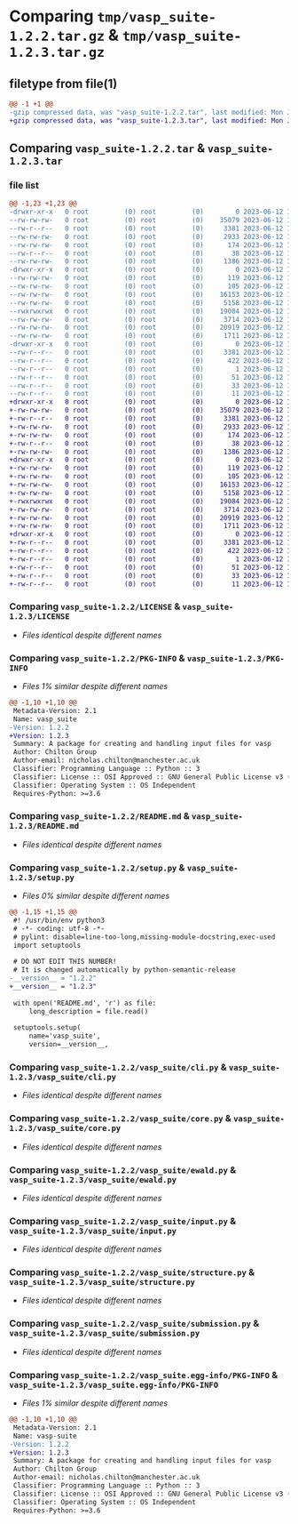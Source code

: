 # Comparing `tmp/vasp_suite-1.2.2.tar.gz` & `tmp/vasp_suite-1.2.3.tar.gz`

## filetype from file(1)

```diff
@@ -1 +1 @@
-gzip compressed data, was "vasp_suite-1.2.2.tar", last modified: Mon Jun 12 18:13:35 2023, max compression
+gzip compressed data, was "vasp_suite-1.2.3.tar", last modified: Mon Jun 12 18:39:31 2023, max compression
```

## Comparing `vasp_suite-1.2.2.tar` & `vasp_suite-1.2.3.tar`

### file list

```diff
@@ -1,23 +1,23 @@
-drwxr-xr-x   0 root         (0) root         (0)        0 2023-06-12 18:13:35.490662 vasp_suite-1.2.2/
--rw-rw-rw-   0 root         (0) root         (0)    35079 2023-06-12 18:13:08.000000 vasp_suite-1.2.2/LICENSE
--rw-r--r--   0 root         (0) root         (0)     3381 2023-06-12 18:13:35.490662 vasp_suite-1.2.2/PKG-INFO
--rw-rw-rw-   0 root         (0) root         (0)     2933 2023-06-12 18:13:08.000000 vasp_suite-1.2.2/README.md
--rw-rw-rw-   0 root         (0) root         (0)      174 2023-06-12 18:13:08.000000 vasp_suite-1.2.2/pyproject.toml
--rw-r--r--   0 root         (0) root         (0)       38 2023-06-12 18:13:35.490662 vasp_suite-1.2.2/setup.cfg
--rw-rw-rw-   0 root         (0) root         (0)     1386 2023-06-12 18:13:33.000000 vasp_suite-1.2.2/setup.py
-drwxr-xr-x   0 root         (0) root         (0)        0 2023-06-12 18:13:35.489746 vasp_suite-1.2.2/vasp_suite/
--rw-rw-rw-   0 root         (0) root         (0)      119 2023-06-12 18:13:08.000000 vasp_suite-1.2.2/vasp_suite/__init__.py
--rw-rw-rw-   0 root         (0) root         (0)      105 2023-06-12 18:13:33.000000 vasp_suite-1.2.2/vasp_suite/__version__.py
--rw-rw-rw-   0 root         (0) root         (0)    16153 2023-06-12 18:13:08.000000 vasp_suite-1.2.2/vasp_suite/cli.py
--rw-rw-rw-   0 root         (0) root         (0)     5158 2023-06-12 18:13:08.000000 vasp_suite-1.2.2/vasp_suite/core.py
--rwxrwxrwx   0 root         (0) root         (0)    19084 2023-06-12 18:13:08.000000 vasp_suite-1.2.2/vasp_suite/ewald.py
--rw-rw-rw-   0 root         (0) root         (0)     3714 2023-06-12 18:13:08.000000 vasp_suite-1.2.2/vasp_suite/input.py
--rw-rw-rw-   0 root         (0) root         (0)    20919 2023-06-12 18:13:08.000000 vasp_suite-1.2.2/vasp_suite/structure.py
--rw-rw-rw-   0 root         (0) root         (0)     1711 2023-06-12 18:13:08.000000 vasp_suite-1.2.2/vasp_suite/submission.py
-drwxr-xr-x   0 root         (0) root         (0)        0 2023-06-12 18:13:35.490662 vasp_suite-1.2.2/vasp_suite.egg-info/
--rw-r--r--   0 root         (0) root         (0)     3381 2023-06-12 18:13:35.000000 vasp_suite-1.2.2/vasp_suite.egg-info/PKG-INFO
--rw-r--r--   0 root         (0) root         (0)      422 2023-06-12 18:13:35.000000 vasp_suite-1.2.2/vasp_suite.egg-info/SOURCES.txt
--rw-r--r--   0 root         (0) root         (0)        1 2023-06-12 18:13:35.000000 vasp_suite-1.2.2/vasp_suite.egg-info/dependency_links.txt
--rw-r--r--   0 root         (0) root         (0)       51 2023-06-12 18:13:35.000000 vasp_suite-1.2.2/vasp_suite.egg-info/entry_points.txt
--rw-r--r--   0 root         (0) root         (0)       33 2023-06-12 18:13:35.000000 vasp_suite-1.2.2/vasp_suite.egg-info/requires.txt
--rw-r--r--   0 root         (0) root         (0)       11 2023-06-12 18:13:35.000000 vasp_suite-1.2.2/vasp_suite.egg-info/top_level.txt
+drwxr-xr-x   0 root         (0) root         (0)        0 2023-06-12 18:39:31.193776 vasp_suite-1.2.3/
+-rw-rw-rw-   0 root         (0) root         (0)    35079 2023-06-12 18:39:07.000000 vasp_suite-1.2.3/LICENSE
+-rw-r--r--   0 root         (0) root         (0)     3381 2023-06-12 18:39:31.193776 vasp_suite-1.2.3/PKG-INFO
+-rw-rw-rw-   0 root         (0) root         (0)     2933 2023-06-12 18:39:07.000000 vasp_suite-1.2.3/README.md
+-rw-rw-rw-   0 root         (0) root         (0)      174 2023-06-12 18:39:07.000000 vasp_suite-1.2.3/pyproject.toml
+-rw-r--r--   0 root         (0) root         (0)       38 2023-06-12 18:39:31.193776 vasp_suite-1.2.3/setup.cfg
+-rw-rw-rw-   0 root         (0) root         (0)     1386 2023-06-12 18:39:28.000000 vasp_suite-1.2.3/setup.py
+drwxr-xr-x   0 root         (0) root         (0)        0 2023-06-12 18:39:31.192776 vasp_suite-1.2.3/vasp_suite/
+-rw-rw-rw-   0 root         (0) root         (0)      119 2023-06-12 18:39:07.000000 vasp_suite-1.2.3/vasp_suite/__init__.py
+-rw-rw-rw-   0 root         (0) root         (0)      105 2023-06-12 18:39:28.000000 vasp_suite-1.2.3/vasp_suite/__version__.py
+-rw-rw-rw-   0 root         (0) root         (0)    16153 2023-06-12 18:39:07.000000 vasp_suite-1.2.3/vasp_suite/cli.py
+-rw-rw-rw-   0 root         (0) root         (0)     5158 2023-06-12 18:39:07.000000 vasp_suite-1.2.3/vasp_suite/core.py
+-rwxrwxrwx   0 root         (0) root         (0)    19084 2023-06-12 18:39:07.000000 vasp_suite-1.2.3/vasp_suite/ewald.py
+-rw-rw-rw-   0 root         (0) root         (0)     3714 2023-06-12 18:39:07.000000 vasp_suite-1.2.3/vasp_suite/input.py
+-rw-rw-rw-   0 root         (0) root         (0)    20919 2023-06-12 18:39:07.000000 vasp_suite-1.2.3/vasp_suite/structure.py
+-rw-rw-rw-   0 root         (0) root         (0)     1711 2023-06-12 18:39:07.000000 vasp_suite-1.2.3/vasp_suite/submission.py
+drwxr-xr-x   0 root         (0) root         (0)        0 2023-06-12 18:39:31.193776 vasp_suite-1.2.3/vasp_suite.egg-info/
+-rw-r--r--   0 root         (0) root         (0)     3381 2023-06-12 18:39:31.000000 vasp_suite-1.2.3/vasp_suite.egg-info/PKG-INFO
+-rw-r--r--   0 root         (0) root         (0)      422 2023-06-12 18:39:31.000000 vasp_suite-1.2.3/vasp_suite.egg-info/SOURCES.txt
+-rw-r--r--   0 root         (0) root         (0)        1 2023-06-12 18:39:31.000000 vasp_suite-1.2.3/vasp_suite.egg-info/dependency_links.txt
+-rw-r--r--   0 root         (0) root         (0)       51 2023-06-12 18:39:31.000000 vasp_suite-1.2.3/vasp_suite.egg-info/entry_points.txt
+-rw-r--r--   0 root         (0) root         (0)       33 2023-06-12 18:39:31.000000 vasp_suite-1.2.3/vasp_suite.egg-info/requires.txt
+-rw-r--r--   0 root         (0) root         (0)       11 2023-06-12 18:39:31.000000 vasp_suite-1.2.3/vasp_suite.egg-info/top_level.txt
```

### Comparing `vasp_suite-1.2.2/LICENSE` & `vasp_suite-1.2.3/LICENSE`

 * *Files identical despite different names*

### Comparing `vasp_suite-1.2.2/PKG-INFO` & `vasp_suite-1.2.3/PKG-INFO`

 * *Files 1% similar despite different names*

```diff
@@ -1,10 +1,10 @@
 Metadata-Version: 2.1
 Name: vasp_suite
-Version: 1.2.2
+Version: 1.2.3
 Summary: A package for creating and handling input files for vasp
 Author: Chilton Group
 Author-email: nicholas.chilton@manchester.ac.uk
 Classifier: Programming Language :: Python :: 3
 Classifier: License :: OSI Approved :: GNU General Public License v3 (GPLv3)
 Classifier: Operating System :: OS Independent
 Requires-Python: >=3.6
```

### Comparing `vasp_suite-1.2.2/README.md` & `vasp_suite-1.2.3/README.md`

 * *Files identical despite different names*

### Comparing `vasp_suite-1.2.2/setup.py` & `vasp_suite-1.2.3/setup.py`

 * *Files 0% similar despite different names*

```diff
@@ -1,15 +1,15 @@
 #! /usr/bin/env python3
 # -*- coding: utf-8 -*-
 # pylint: disable=line-too-long,missing-module-docstring,exec-used
 import setuptools
 
 # DO NOT EDIT THIS NUMBER!
 # It is changed automatically by python-semantic-release
-__version__ = "1.2.2"
+__version__ = "1.2.3"
 
 with open('README.md', 'r') as file:
     long_description = file.read()
 
 setuptools.setup(
     name='vasp_suite',
     version=__version__,
```

### Comparing `vasp_suite-1.2.2/vasp_suite/cli.py` & `vasp_suite-1.2.3/vasp_suite/cli.py`

 * *Files identical despite different names*

### Comparing `vasp_suite-1.2.2/vasp_suite/core.py` & `vasp_suite-1.2.3/vasp_suite/core.py`

 * *Files identical despite different names*

### Comparing `vasp_suite-1.2.2/vasp_suite/ewald.py` & `vasp_suite-1.2.3/vasp_suite/ewald.py`

 * *Files identical despite different names*

### Comparing `vasp_suite-1.2.2/vasp_suite/input.py` & `vasp_suite-1.2.3/vasp_suite/input.py`

 * *Files identical despite different names*

### Comparing `vasp_suite-1.2.2/vasp_suite/structure.py` & `vasp_suite-1.2.3/vasp_suite/structure.py`

 * *Files identical despite different names*

### Comparing `vasp_suite-1.2.2/vasp_suite/submission.py` & `vasp_suite-1.2.3/vasp_suite/submission.py`

 * *Files identical despite different names*

### Comparing `vasp_suite-1.2.2/vasp_suite.egg-info/PKG-INFO` & `vasp_suite-1.2.3/vasp_suite.egg-info/PKG-INFO`

 * *Files 1% similar despite different names*

```diff
@@ -1,10 +1,10 @@
 Metadata-Version: 2.1
 Name: vasp-suite
-Version: 1.2.2
+Version: 1.2.3
 Summary: A package for creating and handling input files for vasp
 Author: Chilton Group
 Author-email: nicholas.chilton@manchester.ac.uk
 Classifier: Programming Language :: Python :: 3
 Classifier: License :: OSI Approved :: GNU General Public License v3 (GPLv3)
 Classifier: Operating System :: OS Independent
 Requires-Python: >=3.6
```

